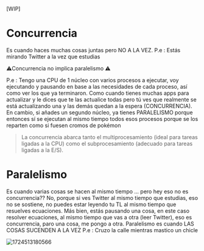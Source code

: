 [WIP]


# Concurrencia

Es cuando haces muchas cosas juntas pero NO A LA VEZ.
P.e : Estás mirando Twitter a la vez que estudias

⚠️Concurrencia no implica paralelismo ⚠️

P.e :
Tengo una CPU de 1 núcleo con varios procesos a ejecutar, voy ejecutando y pausando en base a las necesidades de cada proceso, así como ver los que ya terminaron. Como cuando tienes muchas apps para actualizar y le dices que te las actualice todas pero tú ves que realmente se está actualizando una y las demás quedan a la espera (CONCURRENCIA).
En cambio, si añades un segundo núcleo, ya tienes PARALELISMO porque entonces sí se ejecutan al mismo tiempo todos esos procesos porque se los reparten como si fuesen cromos de pokémon

> La concurrencia abarca tanto el multiprocesamiento (ideal para tareas ligadas a la CPU) como el subprocesamiento (adecuado para tareas ligadas a la E/S).


# Paralelismo

Es cuando varias cosas se hacen al mismo tiempo ... pero hey eso no es concurrencia??
No, porque si ves Twitter al mismo tiempo que estudias, eso no se sostiene, no puedes estar leyendo tu TL al mismo tiempo que resuelves ecuaciones. Más bien, estás pausando una cosa, en este caso resolver ecuaciones, al mismo tiempo que vas a otra (leer Twitter), eso es concurrencia, paro una cosa, me pongo a otra.
Paralelismo es cuando LAS COSAS SUCENDEN A LA VEZ
P.e : Cruzo la calle mientras mastico un chicle

![1724513180566](https://github.com/user-attachments/assets/51e337dc-872f-4cd6-ae4b-8859f2ca51e7)
